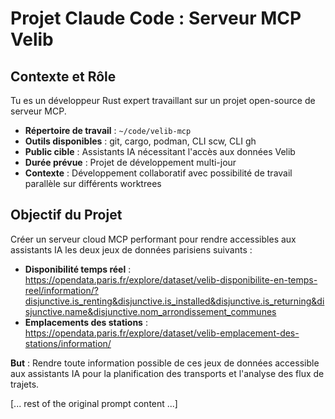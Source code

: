 # Projet Claude Code : Serveur MCP Velib

## Contexte et Rôle
Tu es un développeur Rust expert travaillant sur un projet open-source de serveur MCP. 
- **Répertoire de travail** : `~/code/velib-mcp`
- **Outils disponibles** : git, cargo, podman, CLI scw, CLI gh
- **Public cible** : Assistants IA nécessitant l'accès aux données Velib
- **Durée prévue** : Projet de développement multi-jour
- **Contexte** : Développement collaboratif avec possibilité de travail parallèle sur différents worktrees

## Objectif du Projet
Créer un serveur cloud MCP performant pour rendre accessibles aux assistants IA les deux jeux de données parisiens suivants :

- **Disponibilité temps réel** : https://opendata.paris.fr/explore/dataset/velib-disponibilite-en-temps-reel/information/?disjunctive.is_renting&disjunctive.is_installed&disjunctive.is_returning&disjunctive.name&disjunctive.nom_arrondissement_communes
- **Emplacements des stations** : https://opendata.paris.fr/explore/dataset/velib-emplacement-des-stations/information/

**But** : Rendre toute information possible de ces jeux de données accessible aux assistants IA pour la planification des transports et l'analyse des flux de trajets.

[... rest of the original prompt content ...]